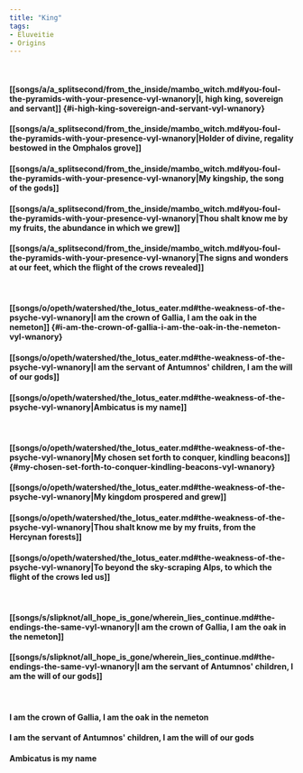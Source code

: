 ```yaml
---
title: "King"
tags:
- Eluveitie
- Origins
---
```

&nbsp;
#### [[songs/a/a_splitsecond/from_the_inside/mambo_witch.md#you-foul-the-pyramids-with-your-presence-vyl-wnanory|I, high king, sovereign and servant]] {#i-high-king-sovereign-and-servant-vyl-wnanory}
#### [[songs/a/a_splitsecond/from_the_inside/mambo_witch.md#you-foul-the-pyramids-with-your-presence-vyl-wnanory|Holder of divine, regality bestowed in the Omphalos grove]]
#### [[songs/a/a_splitsecond/from_the_inside/mambo_witch.md#you-foul-the-pyramids-with-your-presence-vyl-wnanory|My kingship, the song of the gods]]
#### [[songs/a/a_splitsecond/from_the_inside/mambo_witch.md#you-foul-the-pyramids-with-your-presence-vyl-wnanory|Thou shalt know me by my fruits, the abundance in which we grew]]
#### [[songs/a/a_splitsecond/from_the_inside/mambo_witch.md#you-foul-the-pyramids-with-your-presence-vyl-wnanory|The signs and wonders at our feet, which the flight of the crows revealed]]
&nbsp;
#### [[songs/o/opeth/watershed/the_lotus_eater.md#the-weakness-of-the-psyche-vyl-wnanory|I am the crown of Gallia, I am the oak in the nemeton]] {#i-am-the-crown-of-gallia-i-am-the-oak-in-the-nemeton-vyl-wnanory}
#### [[songs/o/opeth/watershed/the_lotus_eater.md#the-weakness-of-the-psyche-vyl-wnanory|I am the servant of Antumnos' children, I am the will of our gods]]
#### [[songs/o/opeth/watershed/the_lotus_eater.md#the-weakness-of-the-psyche-vyl-wnanory|Ambicatus is my name]]
&nbsp;
#### [[songs/o/opeth/watershed/the_lotus_eater.md#the-weakness-of-the-psyche-vyl-wnanory|My chosen set forth to conquer, kindling beacons]] {#my-chosen-set-forth-to-conquer-kindling-beacons-vyl-wnanory}
#### [[songs/o/opeth/watershed/the_lotus_eater.md#the-weakness-of-the-psyche-vyl-wnanory|My kingdom prospered and grew]]
#### [[songs/o/opeth/watershed/the_lotus_eater.md#the-weakness-of-the-psyche-vyl-wnanory|Thou shalt know me by my fruits, from the Hercynan forests]]
#### [[songs/o/opeth/watershed/the_lotus_eater.md#the-weakness-of-the-psyche-vyl-wnanory|To beyond the sky-scraping Alps, to which the flight of the crows led us]]
&nbsp;
#### [[songs/s/slipknot/all_hope_is_gone/wherein_lies_continue.md#the-endings-the-same-vyl-wnanory|I am the crown of Gallia, I am the oak in the nemeton]]
#### [[songs/s/slipknot/all_hope_is_gone/wherein_lies_continue.md#the-endings-the-same-vyl-wnanory|I am the servant of Antumnos' children, I am the will of our gods]]
&nbsp;
#### I am the crown of Gallia, I am the oak in the nemeton
#### I am the servant of Antumnos' children, I am the will of our gods
#### Ambicatus is my name
